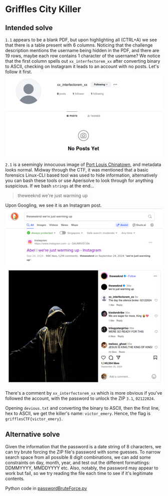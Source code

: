 # Griffles City Killer
## Intended solve
`1.1` appears to be a blank PDF, but upon highlighting all (CTRL+A) we see that there is a table present with 6 columns. Noticing that the challenge description mentions the username being hidden in the PDF, and there are 19 rows, maybe each row contains 1 character of the username? We notice that the first column spells out `xx_interfectorem_xx` after converting binary to ASCII, checking on Instagram it leads to an account with no posts. Let's follow it first.
![Account](image.png)

`2.1` is a seemingly innocuous image of [Port Louis Chinatown](https://en.wikipedia.org/wiki/Chinatowns_in_Africa), and metadata looks normal. Midway through the CTF, it was mentioned that a basic forensics Linux-CLI based tool was used to hide information, alternatively you can bash these tools or use Aperisolve to look through for anything suspicious. If we bash `strings` at the end...
> theweeknd we're just warming up

Upon Googling, we see it is an Instagram post.
![Post](image-1.png)
![Comment](image-2.png)

There's a comment by `xx_interfectorem_xx` which is more obvious if you've followed the account, with the password to unlock the ZIP `3.1`, `02122024`.

Opening `devious.txt` and converting the binary to ASCII, then the first line, hex to ASCII, we get the killer's name: `victor_emery`. Hence, the flag is `grifflesCTF{victor_emery}`.

## Alternative solve
Given the information that the password is a date string of 8 characters, we can try brute forcing the ZIP file's password with some guesses. To narrow search space from all possible 8 digit combinations, we can add some constraints on day, month, year, and test out the different formattings: DDMMYYYY, MMDDYYYY etc.
Also, notably, the password may appear to work but fail, so we try reading the file each time to see if it's legitimate contents.

Python code in [passwordBruteForce.py](passwordBruteForce.py)